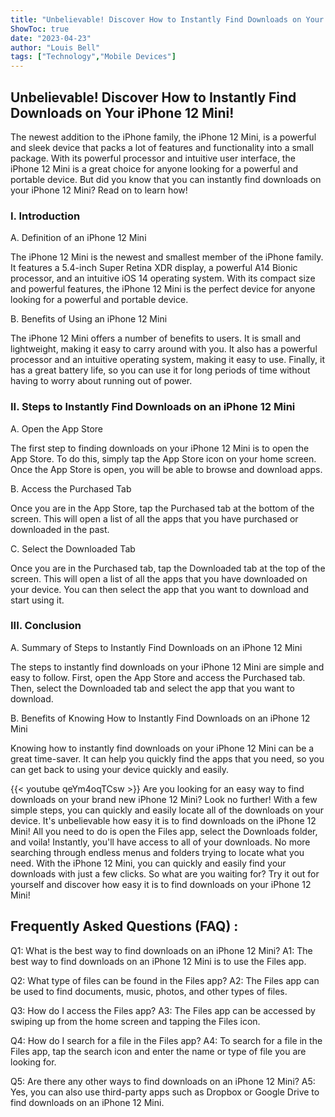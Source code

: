 ```yaml
---
title: "Unbelievable! Discover How to Instantly Find Downloads on Your iPhone 12 Mini!"
ShowToc: true 
date: "2023-04-23"
author: "Louis Bell" 
tags: ["Technology","Mobile Devices"]
---
```

## Unbelievable! Discover How to Instantly Find Downloads on Your iPhone 12 Mini!

The newest addition to the iPhone family, the iPhone 12 Mini, is a powerful and sleek device that packs a lot of features and functionality into a small package. With its powerful processor and intuitive user interface, the iPhone 12 Mini is a great choice for anyone looking for a powerful and portable device. But did you know that you can instantly find downloads on your iPhone 12 Mini? Read on to learn how!

### I. Introduction

A. Definition of an iPhone 12 Mini

The iPhone 12 Mini is the newest and smallest member of the iPhone family. It features a 5.4-inch Super Retina XDR display, a powerful A14 Bionic processor, and an intuitive iOS 14 operating system. With its compact size and powerful features, the iPhone 12 Mini is the perfect device for anyone looking for a powerful and portable device.

B. Benefits of Using an iPhone 12 Mini

The iPhone 12 Mini offers a number of benefits to users. It is small and lightweight, making it easy to carry around with you. It also has a powerful processor and an intuitive operating system, making it easy to use. Finally, it has a great battery life, so you can use it for long periods of time without having to worry about running out of power.

### II. Steps to Instantly Find Downloads on an iPhone 12 Mini

A. Open the App Store

The first step to finding downloads on your iPhone 12 Mini is to open the App Store. To do this, simply tap the App Store icon on your home screen. Once the App Store is open, you will be able to browse and download apps.

B. Access the Purchased Tab

Once you are in the App Store, tap the Purchased tab at the bottom of the screen. This will open a list of all the apps that you have purchased or downloaded in the past.

C. Select the Downloaded Tab

Once you are in the Purchased tab, tap the Downloaded tab at the top of the screen. This will open a list of all the apps that you have downloaded on your device. You can then select the app that you want to download and start using it.

### III. Conclusion

A. Summary of Steps to Instantly Find Downloads on an iPhone 12 Mini

The steps to instantly find downloads on your iPhone 12 Mini are simple and easy to follow. First, open the App Store and access the Purchased tab. Then, select the Downloaded tab and select the app that you want to download.

B. Benefits of Knowing How to Instantly Find Downloads on an iPhone 12 Mini

Knowing how to instantly find downloads on your iPhone 12 Mini can be a great time-saver. It can help you quickly find the apps that you need, so you can get back to using your device quickly and easily.

{{< youtube qeYm4oqTCsw >}} 
Are you looking for an easy way to find downloads on your brand new iPhone 12 Mini? Look no further! With a few simple steps, you can quickly and easily locate all of the downloads on your device. It's unbelievable how easy it is to find downloads on the iPhone 12 Mini! All you need to do is open the Files app, select the Downloads folder, and voila! Instantly, you'll have access to all of your downloads. No more searching through endless menus and folders trying to locate what you need. With the iPhone 12 Mini, you can quickly and easily find your downloads with just a few clicks. So what are you waiting for? Try it out for yourself and discover how easy it is to find downloads on your iPhone 12 Mini!

## Frequently Asked Questions (FAQ) :
Q1: What is the best way to find downloads on an iPhone 12 Mini? 
A1: The best way to find downloads on an iPhone 12 Mini is to use the Files app.

Q2: What type of files can be found in the Files app? 
A2: The Files app can be used to find documents, music, photos, and other types of files.

Q3: How do I access the Files app? 
A3: The Files app can be accessed by swiping up from the home screen and tapping the Files icon.

Q4: How do I search for a file in the Files app? 
A4: To search for a file in the Files app, tap the search icon and enter the name or type of file you are looking for.

Q5: Are there any other ways to find downloads on an iPhone 12 Mini? 
A5: Yes, you can also use third-party apps such as Dropbox or Google Drive to find downloads on an iPhone 12 Mini.


